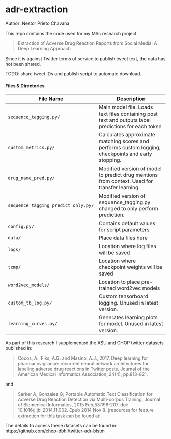 # adr-extraction
Author: Nestor Prieto Chavana

This repo contains the code used for my MSc research project:
> Extraction of Adverse Drug Reaction Reports from Social Media: A Deep Learning Approach

Since it is against Twitter terms of service to publish tweet text, the data has not been shared.

TODO: share tweet IDs and publish script to automate download.

#### Files & Directories

File Name | Description 
--- | --- 
`sequence_tagging.py/` | Main model file. Loads text files containing post text and outputs label predictions for each token
`custom_metrics.py/` | Calculates approximate matching scores and performs custom logging, checkpoints and early stopping.
`drug_name_pred.py/` | Modified version of model to predict drug mentions from context. Used for transfer learning.
`sequence_tagging_predict_only.py/` | Modified version of sequence_tagging.py changed to only perform prediction.
`config.py/` | Contains default values for script parameters
`data/` | Place data files here
`logs/` | Location where log files will be saved
`temp/` | Location where checkpoint weights will be saved
`word2vec_models/` | Location to place pre-trained word2vec models
`custom_tb_log.py/` | Custom tensorboard logging. Unused in latest version.
`learning_curves.py/` | Generates learning plots for model. Unused in latest version.

As part of this research I supplemented the ASU and CHOP twitter datasets published in: 

> Cocos, A., Fiks, A.G. and Masino, A.J., 2017. Deep learning for pharmacovigilance: recurrent neural network architectures for labeling adverse drug reactions in Twitter posts. Journal of the American Medical Informatics Association, 24(4), pp.813-821.

and

> Sarker A, Gonzalez G; Portable Automatic Text Classification for Adverse Drug Reaction Detection via Multi-corpus Training, Journal of Biomedical Informatics, 2015 Feb;53:196-207. doi: 10.1016/j.jbi.2014.11.002. Epub 2014 Nov 8. (resources for feature extraction for this task can be found at: 

The details to access these datasets can be found in: https://github.com/chop-dbhi/twitter-adr-blstm
